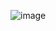 ![image](https://user-images.githubusercontent.com/109664594/222698501-c6d92b04-b886-41cf-92dc-abdf8e45a4b4.png)
